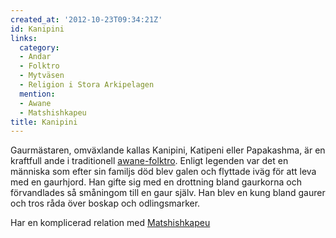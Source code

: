```yaml
---
created_at: '2012-10-23T09:34:21Z'
id: Kanipini
links:
  category:
  - Andar
  - Folktro
  - Mytväsen
  - Religion i Stora Arkipelagen
  mention:
  - Awane
  - Matshishkapeu
title: Kanipini
---
```


Gaurmästaren, omväxlande kallas Kanipini, Katipeni eller Papakashma, är en kraftfull ande i
traditionell [awane-folktro]. Enligt legenden var det en människa som efter sin familjs död blev
galen och flyttade iväg för att leva med en gaurhjord. Han gifte sig med en drottning bland
gaurkorna och förvandlades så småningom till en gaur själv. Han blev en kung bland gaurer och tros
råda över boskap och odlingsmarker.

Har en komplicerad relation med [Matshishkapeu]

  [awane-folktro]: Awane
  [Matshishkapeu]: Matshishkapeu